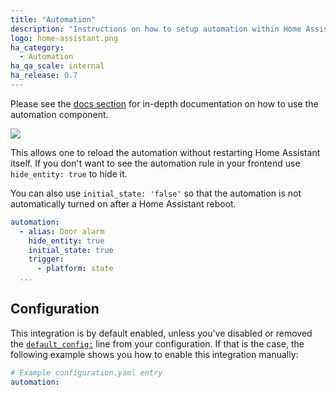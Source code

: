 ```yaml
---
title: "Automation"
description: "Instructions on how to setup automation within Home Assistant."
logo: home-assistant.png
ha_category:
  - Automation
ha_qa_scale: internal
ha_release: 0.7
---
```


Please see the [docs section](/docs/automation/) for in-depth
documentation on how to use the automation component.

<p class='img'>
  <img src='{{site_root}}/images/screenshots/automation-switches.png' />
</p>

This allows one to reload the automation without restarting Home Assistant
itself. If you don't want to see the automation rule in your frontend use
`hide_entity: true` to hide it.

You can also use `initial_state: 'false'` so that the automation
is not automatically turned on after a Home Assistant reboot.

```yaml
automation:
  - alias: Door alarm
    hide_entity: true
    initial_state: true
    trigger:
      - platform: state
  ...
```

## Configuration

This integration is by default enabled, unless you've disabled or removed the [`default_config:`](https://www.home-assistant.io/integrations/default_config/) line from your configuration. If that is the case, the following example shows you how to enable this integration manually:

```yaml
# Example configuration.yaml entry
automation:
```

